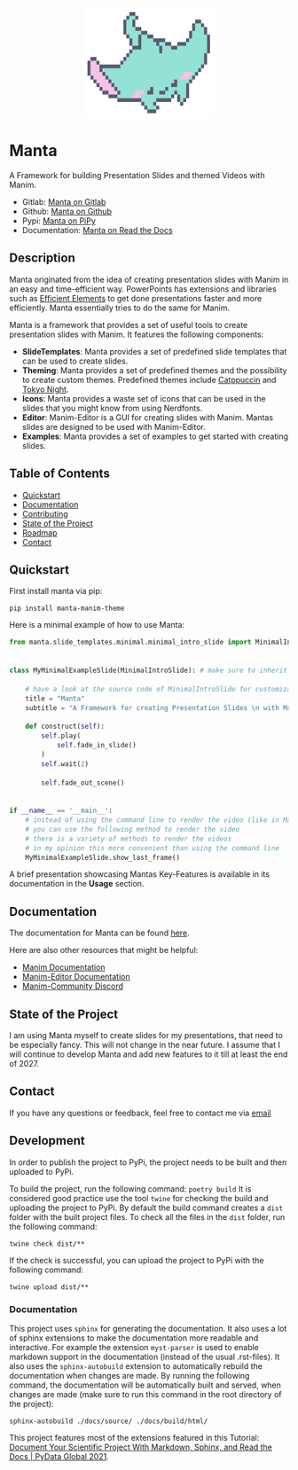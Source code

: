 <p align="center">
  <img src="https://raw.githubusercontent.com/Alexander-Nasuta/manta/main/resources/logos/logo.png" alt="Alt text" style="max-height: 200px;">
</p>

# Manta

A Framework for building Presentation Slides and themed Videos with Manim. 

- Gitlab: [Manta on Gitlab](https://git-ce.rwth-aachen.de/alexander.nasuta/manta)
- Github: [Manta on Github](https://github.com/Alexander-Nasuta/manta)
- Pypi: [Manta on PiPy](https://pypi.org/project/manta-manim-theme/)
- Documentation: [Manta on Read the Docs](https://manta.readthedocs.io/en/latest/)

## Description

Manta originated from the idea of creating presentation slides with Manim in an easy and time-efficient way.
PowerPoints has extensions and libraries such as [Efficient Elements](https://www.efficient-elements.com/de/) to get 
done presentations faster and more efficiently. Manta essentially tries to do the same for Manim.

Manta is a framework that provides a set of useful tools to create presentation slides with Manim.
It features the following components:
- **SlideTemplates**: Manta provides a set of predefined slide templates that can be used to create slides.
- **Theming**: Manta provides a set of predefined themes and the possibility to create custom themes. Predefined themes
  include [Catppuccin](https://github.com/catppuccin/catppuccin) and [Tokyo Night](https://github.com/folke/tokyonight.nvim).
- **Icons**: Manta provides a waste set of icons that can be used in the slides that you might know from using Nerdfonts.  
- **Editor**: Manim-Editor is a GUI for creating slides with Manim. Mantas slides are designed to be used with Manim-Editor.
- **Examples**: Manta provides a set of examples to get started with creating slides.


## Table of Contents

- [Quickstart](#quickstart)
- [Documentation](#documentation)
- [Contributing](#contributing)
- [State of the Project](#state-of-the-project)
- [Roadmap](#roadmap)
- [Contact](#contact)


## Quickstart

First install manta via pip:
```shell
pip install manta-manim-theme
```

Here is a minimal example of how to use Manta:
```python
from manta.slide_templates.minimal.minimal_intro_slide import MinimalIntroSlide


class MyMinimalExampleSlide(MinimalIntroSlide): # make sure to inherit from one of the slide templates
    
    # have a look at the source code of MinimalIntroSlide for customization options (font size, colors, etc.)
    title = "Manta"
    subtitle = "A Framework for creating Presentation Slides \n with Manim and Python"

    def construct(self):
        self.play(
            self.fade_in_slide()
        )
        self.wait(2)

        self.fade_out_scene()


if __name__ == '__main__':
    # instead of using the command line to render the video (like in Manim)
    # you can use the following method to render the video
    # there is a variety of methods to render the videos 
    # in my opinion this more convenient than using the command line
    MyMinimalExampleSlide.show_last_frame()
```

A brief presentation showcasing Mantas Key-Features is available in its documentation in the **Usage** section.

## Documentation

The documentation for Manta can be found [here](https://alexander-nasuta.github.io/manta/).

Here are also other resources that might be helpful:
- [Manim Documentation](https://docs.manim.community/en/stable/)
- [Manim-Editor Documentation](https://docs.editor.manim.community/en/stable/)
- [Manim-Community Discord](https://discord.gg/mMRrZQg)


## State of the Project

I am using Manta myself to create slides for my presentations, that need to be especially fancy. 
This will not change in the near future. 
I assume that I will continue to develop Manta and add new features to it till at least the end of 2027.

## Contact

If you have any questions or feedback, feel free to contact me via [email](mailto:alexander.nasuta@wzl-iqs.rwth-aachen.de)

## Development


In order to publish the project to PyPi, the project needs to be built and then uploaded to PyPi.

To build the project, run the following command:
`poetry build`
It is considered good practice use the tool `twine` for checking the build and uploading the project to PyPi.
By default the build command creates a `dist` folder with the built project files.
To check all the files in the `dist` folder, run the following command:

```shell
twine check dist/**
```

If the check is successful, you can upload the project to PyPi with the following command:

```shell
twine upload dist/**
```

### Documentation

This project uses `sphinx` for generating the documentation.
It also uses a lot of sphinx extensions to make the documentation more readable and interactive.
For example the extension `myst-parser` is used to enable markdown support in the documentation (instead of the usual .rst-files).
It also uses the `sphinx-autobuild` extension to automatically rebuild the documentation when changes are made.
By running the following command, the documentation will be automatically built and served, when changes are made (make sure to run this command in the root directory of the project):

```shell
sphinx-autobuild ./docs/source/ ./docs/build/html/
```

This project features most of the extensions featured in this Tutorial: [Document Your Scientific Project With Markdown, Sphinx, and Read the Docs | PyData Global 2021](https://www.youtube.com/watch?v=qRSb299awB0).
